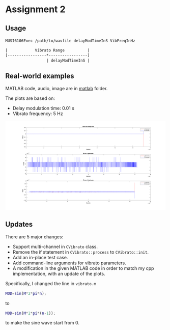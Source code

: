 # Assignment 2

## Usage
`MUSI6106Exec /path/to/wavfile delayModTimeInS VibFreqInHz`

```
|            Vibrato Range          |
[-----------------*-----------------]
                  | delayModTimeInS |
```

## Real-world examples

MATLAB code, audio, image are in [matlab](./matlab) folder.

The plots are based on:
- Delay modulation time: 0.01 s
- Vibrato frequency: 5 Hz

![](./matlab/img/plots.png)


## Updates

There are 5 major changes:
- Support multi-channel in `CVibrato` class.
- Remove the if statement in `CVibrato::process` to `CVibrato::init`.
- Add an in-place test case.
- Add command-line arguments for vibrato parameters.
- A modification in the given MATLAB code in order to match my cpp
  implementation, with an update of the plots.

Specifically, I changed the line in `vibrato.m`

```matlab
MOD=sin(M*2*pi*n);
```

to 

```matlab
MOD=sin(M*2*pi*(n-1));
```

to make the sine wave start from 0.
